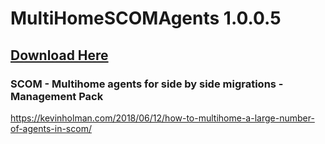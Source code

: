 # MultiHomeSCOMAgents 1.0.0.5

## [Download Here][Download]

[Download]: https://github.com/thekevinholman/MultiHomeSCOMAgents/archive/master.zip

### SCOM - Multihome agents for side by side migrations - Management Pack

https://kevinholman.com/2018/06/12/how-to-multihome-a-large-number-of-agents-in-scom/
